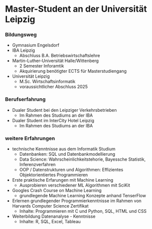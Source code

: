 # Master-Student an der Universität Leipzig 
### Bildungsweg
- Gymnasium Engelsdorf
- IBA Leipzig
    - Abschluss B.A. Betriebswirtschaftslehre
- Martin-Luther-Universität Halle/Wittenberg
    - 2 Semester Inforamtik
    - Akquirierung benötigter ECTS für Masterstudiengang
- Universität Leipzig
    - M.Sc. Wirtschaftsinformatik
    - voraussichtlicher Abschluss 2025   

### Berufserfahrung
- Dualer Student bei den Leipziger Verkehrsbetrieben
    - Im Rahmen des Studiums an der IBA
- Dualer Student im InterCity Hotel Leipzig
    - Im Rahmen des Studiums an der IBA

### weitere Erfahrungen
- technische Kenntnisse aus dem Informatik Studium
    - Datenbanken: SQL und Datenbankmodellierung
    - Data Science: Wahrscheinlichkeitstehorie, Bayessche Statistik, Inferenzverfahren
    - OOP / Datenstrukturen und Algorithmen: Effizientes Objektorientiertes Programmieren
- Erste praktische Erfarungen mit Machine Learning
    - Ausprobieren verschiedener ML Algorithmen mit SciKit
- Googles Crash Course on Machine Learning
    - grundlegende Machine Learning Konzepte anhand TenserFlow
- Erlernen grundlegender Programmierkenntnisse im Rahmen von Harvards Computer Science Zertifikat
    - Inhalte: Programmieren mit C und Python, SQL, HTML und CSS
- Weiterbildung Datenanalyse - Kenntnisse
    - Inhalte: R, SQL, Excel, Tableau 
